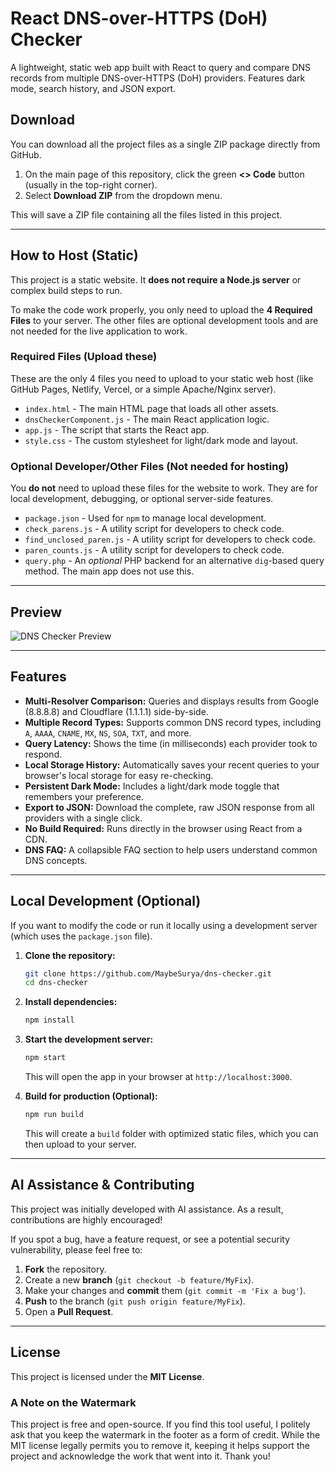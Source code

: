 # React DNS-over-HTTPS (DoH) Checker

A lightweight, static web app built with React to query and compare DNS records from multiple DNS-over-HTTPS (DoH) providers. Features dark mode, search history, and JSON export.

## Download

You can download all the project files as a single ZIP package directly from GitHub.

1.  On the main page of this repository, click the green **<> Code** button (usually in the top-right corner).
2.  Select **Download ZIP** from the dropdown menu.

This will save a ZIP file containing all the files listed in this project.

---

## How to Host (Static)

This project is a static website. It **does not require a Node.js server** or complex build steps to run.

To make the code work properly, you only need to upload the **4 Required Files** to your server. The other files are optional development tools and are not needed for the live application to work.

### Required Files (Upload these)
These are the only 4 files you need to upload to your static web host (like GitHub Pages, Netlify, Vercel, or a simple Apache/Nginx server).

* `index.html` - The main HTML page that loads all other assets.
* `dnsCheckerComponent.js` - The main React application logic.
* `app.js` - The script that starts the React app.
* `style.css` - The custom stylesheet for light/dark mode and layout.

### Optional Developer/Other Files (Not needed for hosting)
You **do not** need to upload these files for the website to work. They are for local development, debugging, or optional server-side features.

* `package.json` - Used for `npm` to manage local development.
* `check_parens.js` - A utility script for developers to check code.
* `find_unclosed_paren.js` - A utility script for developers to check code.
* `paren_counts.js` - A utility script for developers to check code.
* `query.php` - An *optional* PHP backend for an alternative `dig`-based query method. The main app does not use this.

---

## Preview

![DNS Checker Preview](https://api.files.suryahost.in/dns-checker-github-project.png)

---

## Features

* **Multi-Resolver Comparison:** Queries and displays results from Google (8.8.8.8) and Cloudflare (1.1.1.1) side-by-side.
* **Multiple Record Types:** Supports common DNS record types, including `A`, `AAAA`, `CNAME`, `MX`, `NS`, `SOA`, `TXT`, and more.
* **Query Latency:** Shows the time (in milliseconds) each provider took to respond.
* **Local Storage History:** Automatically saves your recent queries to your browser's local storage for easy re-checking.
* **Persistent Dark Mode:** Includes a light/dark mode toggle that remembers your preference.
* **Export to JSON:** Download the complete, raw JSON response from all providers with a single click.
* **No Build Required:** Runs directly in the browser using React from a CDN.
* **DNS FAQ:** A collapsible FAQ section to help users understand common DNS concepts.

---

## Local Development (Optional)

If you want to modify the code or run it locally using a development server (which uses the `package.json` file).

1.  **Clone the repository:**
    ```bash
    git clone https://github.com/MaybeSurya/dns-checker.git
    cd dns-checker
    ```

2.  **Install dependencies:**
    ```bash
    npm install
    ```

3.  **Start the development server:**
    ```bash
    npm start
    ```
    This will open the app in your browser at `http://localhost:3000`.

4.  **Build for production (Optional):**
    ```bash
    npm run build
    ```
    This will create a `build` folder with optimized static files, which you can then upload to your server.

---

## AI Assistance & Contributing

This project was initially developed with AI assistance. As a result, contributions are highly encouraged!

If you spot a bug, have a feature request, or see a potential security vulnerability, please feel free to:

1.  **Fork** the repository.
2.  Create a new **branch** (`git checkout -b feature/MyFix`).
3.  Make your changes and **commit** them (`git commit -m 'Fix a bug'`).
4.  **Push** to the branch (`git push origin feature/MyFix`).
5.  Open a **Pull Request**.

---

## License

This project is licensed under the **MIT License**.

### A Note on the Watermark

This project is free and open-source. If you find this tool useful, I politely ask that you keep the watermark in the footer as a form of credit. While the MIT license legally permits you to remove it, keeping it helps support the project and acknowledge the work that went into it. Thank you!
